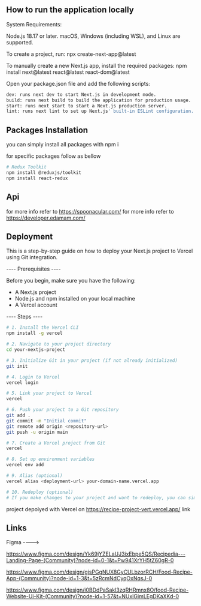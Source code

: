 ## How to run the application locally

System Requirements:

Node.js 18.17 or later.
macOS, Windows (including WSL), and Linux are supported.

To create a project, run:  npx create-next-app@latest


To manually create a new Next.js app, install the required packages:  npm install next@latest react@latest react-dom@latest

Open your package.json file and add the following scripts:

```bash
dev: runs next dev to start Next.js in development mode.
build: runs next build to build the application for production usage.
start: runs next start to start a Next.js production server.
lint: runs next lint to set up Next.js' built-in ESLint configuration.
```

## Packages Installation

you can simply install all packages with 
npm i

for specific packages follow as bellow

```bash
# Redux Toolkit
npm install @reduxjs/toolkit
npm install react-redux
```

## Api

for more info refer to  https://spoonacular.com/
for more info refer to  https://developer.edamam.com/


## Deployment

This is a step-by-step guide on how to deploy your Next.js project to Vercel using Git integration.

---- Prerequisites ----

Before you begin, make sure you have the following:

- A Next.js project
- Node.js and npm installed on your local machine
- A Vercel account

---- Steps ----

```bash
# 1. Install the Vercel CLI
npm install -g vercel

# 2. Navigate to your project directory
cd your-nextjs-project

# 3. Initialize Git in your project (if not already initialized)
git init

# 4. Login to Vercel
vercel login

# 5. Link your project to Vercel
vercel

# 6. Push your project to a Git repository
git add .
git commit -m "Initial commit"
git remote add origin <repository-url>
git push -u origin main

# 7. Create a Vercel project from Git
vercel

# 8. Set up environment variables
vercel env add

# 9. Alias (optional)
vercel alias <deployment-url> your-domain-name.vercel.app

# 10. Redeploy (optional)
# If you make changes to your project and want to redeploy, you can simply push your changes to your Git repository. Vercel will automatically redeploy your project.

```
project depolyed with Vercel on https://recipe-project-vert.vercel.app/ link


## Links

Figma ---->

https://www.figma.com/design/Yk69jYZELaUJ3ixEbpe5QS/Recipedia---Landing-Page-(Community)?node-id=0-1&t=Pw941XrYH5tZ60gR-0

https://www.figma.com/design/gjsPGgNUX8GyCULbzorRCH/Food-Recipe-App-(Community)?node-id=1-3&t=5zRcmNdCyqOxNqsJ-0

https://www.figma.com/design/i0BDdPaSakl3zqRHRmnx8O/food-Recipe-Website-Ui-Kit-(Community)?node-id=1-57&t=NUxIGimLEgDKaXKd-0
